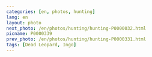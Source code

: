 ```yaml
---
categories: [en, photos, hunting]
lang: en
layout: photo
next_photo: /en/photos/hunting/hunting-P0000032.html
picname: P0000339
prev_photo: /en/photos/hunting/hunting-P0000331.html
tags: [Dead Leopard, Ingo]
---
```

